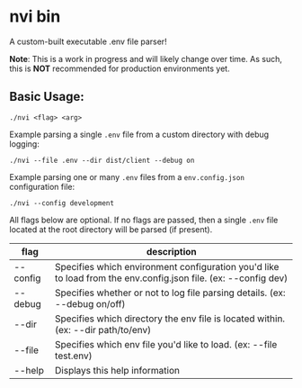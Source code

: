 # nvi bin
A custom-built executable .env file parser!

**Note**: This is a work in progress and will likely change over time. As such, this is **NOT** recommended for production environments yet.

## Basic Usage:

```DOSINI
./nvi <flag> <arg>
```

Example parsing a single `.env` file from a custom directory with debug logging:
```DOSINI
./nvi --file .env --dir dist/client --debug on
```

Example parsing one or many `.env` files from a `env.config.json` configuration file:
```DOSINI
./nvi --config development
```

All flags below are optional. If no flags are passed, then a single `.env` file located at the root directory will be parsed (if present).

| flag     | description                                                                                                    |
| -------- | -------------------------------------------------------------------------------------------------------------- |
| --config | Specifies which environment configuration you'd like to load from the env.config.json file. (ex: --config dev) |
| --debug  | Specifies whether or not to log file parsing details. (ex: --debug on/off)                                     |
| --dir    | Specifies which directory the env file is located within. (ex: --dir path/to/env)                              |
| --file   | Specifies which env file you'd like to load. (ex: --file test.env)                                             |
| --help   | Displays this help information                                                                                 |


